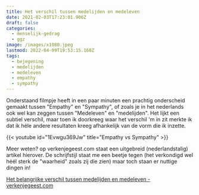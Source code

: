 ```yaml
---
title: Het verschil tussen medelijden en medeleven
date: 2021-02-03T17:23:01.906Z
draft: false
categories:
  - menselijk-gedrag
  - ggz
image: /images/x1080.jpeg
lastmod: 2022-04-09T19:53:15.160Z
tags:
  - bejegening
  - medelijden
  - medeleven
  - empathy
  - sympathy
---
```

Onderstaand filmpje heeft in een paar minuten een prachtig onderscheid gemaakt tussen "Empathy" en "Sympathy", of zoals je in het nederlands ook wel kan zeggen tussen "Medeleven" en "medelijden". Het lijkt een subtiel verschil, maar toen ik doorkreeg waar het verschil 'm in zit merkte ik dat ik héle andere resultaten kreeg afhankelijk van de vorm die ik inzette. 

{{< youtube id="1Evwgu369Jw" title="Empathy vs Sympathy" >}}

Meer weten? op verkenjegeest.com staat een uitgebreid (nederlandstalig) artikel hierover. De schrijfstijl staat me een beetje tegen (het verkondigd wel héél sterk de "waarheid" zoals zij die zien) maar toch staan er nuttige dingen in!

[Het belangrijke verschil tussen medelijden en medeleven - verkenjegeest.com](https://verkenjegeest.com/het-belangrijke-verschil-tussen-medelijden-en-medeleven/)
